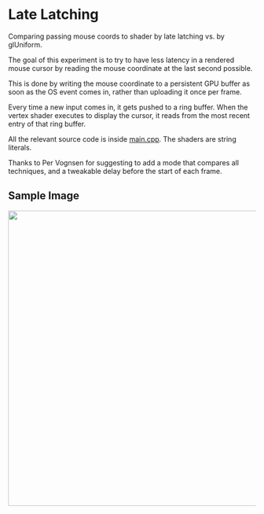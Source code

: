 # Late Latching

Comparing passing mouse coords to shader by late latching vs. by glUniform.

The goal of this experiment is to try to have less latency in a rendered mouse cursor by reading the mouse coordinate at the last second possible.

This is done by writing the mouse coordinate to a persistent GPU buffer as soon as the OS event comes in, rather than uploading it once per frame.

Every time a new input comes in, it gets pushed to a ring buffer. When the vertex shader executes to display the cursor, it reads from the most recent entry of that ring buffer.

All the relevant source code is inside [main.cpp](main.cpp). The shaders are string literals.

Thanks to Per Vognsen for suggesting to add a mode that compares all techniques, and a tweakable delay before the start of each frame.

## Sample Image

<img src="http://i.imgur.com/otnYpmL.png" width="600">
